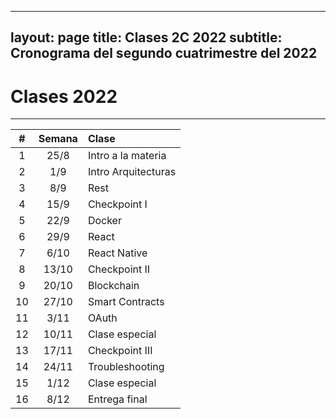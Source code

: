   ---
layout: page
title: Clases 2C 2022
subtitle: Cronograma del segundo cuatrimestre del 2022
---

# Clases 2022
___


| #  | Semana  | Clase  |
|:----------:|:-------------:|:------|
| 1 |  25/8 | Intro a la materia |
| 2 |  1/9 | Intro Arquitecturas |
| 3 |  8/9 | Rest |
| 4 |  15/9  | Checkpoint I |
| 5 |  22/9 | Docker  |
| 6 |  29/9 |React|
| 7 |  6/10 | React Native |
| 8 |  13/10  | Checkpoint II |
| 9 |  20/10 | Blockchain  |
| 10 |  27/10| Smart Contracts  |
| 11 |  3/11 |  OAuth |
| 12 |  10/11 | Clase especial |
| 13 |  17/11 | Checkpoint III |
| 14 |  24/11 | Troubleshooting |
| 15 |  1/12 | Clase especial |
| 16 |  8/12 | Entrega final |
